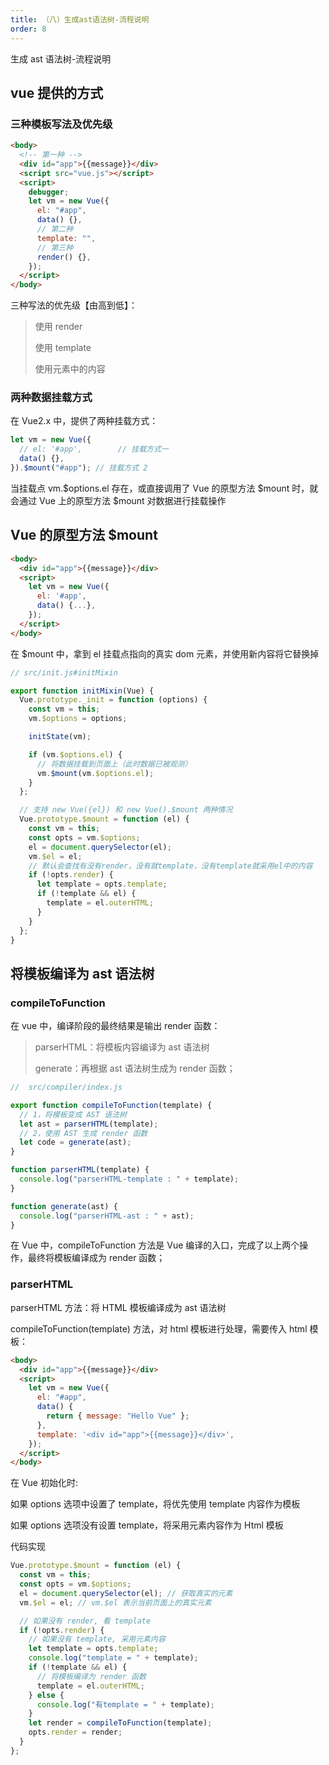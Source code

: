 ```yaml
---
title: （八）生成ast语法树-流程说明
order: 8
---
```


生成 ast 语法树-流程说明

<!-- more -->

## vue 提供的方式

### 三种模板写法及优先级

```html
<body>
  <!-- 第一种 -->
  <div id="app">{{message}}</div>
  <script src="vue.js"></script>
  <script>
    debugger;
    let vm = new Vue({
      el: "#app",
      data() {},
      // 第二种
      template: "",
      // 第三种
      render() {},
    });
  </script>
</body>
```

三种写法的优先级【由高到低】：

> 使用 render
>
> 使用 template
>
> 使用元素中的内容

### 两种数据挂载方式

在 Vue2.x 中，提供了两种挂载方式：

```js
let vm = new Vue({
  // el: '#app',		// 挂载方式一
  data() {},
}).$mount("#app"); // 挂载方式 2
```

当挂载点 vm.$options.el 存在，或直接调用了 Vue 的原型方法 $mount 时，就会通过 Vue 上的原型方法 $mount 对数据进行挂载操作

## Vue 的原型方法 $mount

```html
<body>
  <div id="app">{{message}}</div>
  <script>
    let vm = new Vue({
      el: '#app',
      data() {...},
    });
  </script>
</body>
```

在 $mount 中，拿到 el 挂载点指向的真实 dom 元素，并使用新内容将它替换掉

```js
// src/init.js#initMixin

export function initMixin(Vue) {
  Vue.prototype._init = function (options) {
    const vm = this;
    vm.$options = options;

    initState(vm);

    if (vm.$options.el) {
      // 将数据挂载到页面上（此时数据已被观测）
      vm.$mount(vm.$options.el);
    }
  };

  // 支持 new Vue({el}) 和 new Vue().$mount 两种情况
  Vue.prototype.$mount = function (el) {
    const vm = this;
    const opts = vm.$options;
    el = document.querySelector(el);
    vm.$el = el;
    // 默认会查找有没有render，没有就template，没有template就采用el中的内容
    if (!opts.render) {
      let template = opts.template;
      if (!template && el) {
        template = el.outerHTML;
      }
    }
  };
}
```

## 将模板编译为 ast 语法树

### compileToFunction

在 vue 中，编译阶段的最终结果是输出 render 函数：

> parserHTML：将模板内容编译为 ast 语法树
>
> generate：再根据 ast 语法树生成为 render 函数；

```js
//  src/compiler/index.js

export function compileToFunction(template) {
  // 1，将模板变成 AST 语法树
  let ast = parserHTML(template);
  // 2，使用 AST 生成 render 函数
  let code = generate(ast);
}

function parserHTML(template) {
  console.log("parserHTML-template : " + template);
}

function generate(ast) {
  console.log("parserHTML-ast : " + ast);
}
```

在 Vue 中，compileToFunction 方法是 Vue 编译的入口，完成了以上两个操作，最终将模板编译成为 render 函数；

### parserHTML

parserHTML 方法：将 HTML 模板编译成为 ast 语法树

compileToFunction(template) 方法，对 html 模板进行处理，需要传入 html 模板：

```html
<body>
  <div id="app">{{message}}</div>
  <script>
    let vm = new Vue({
      el: "#app",
      data() {
        return { message: "Hello Vue" };
      },
      template: '<div id="app">{{message}}</div>',
    });
  </script>
</body>
```

在 Vue 初始化时:

如果 options 选项中设置了 template，将优先使用 template 内容作为模板

如果 options 选项没有设置 template，将采用元素内容作为 Html 模板

代码实现

```js
Vue.prototype.$mount = function (el) {
  const vm = this;
  const opts = vm.$options;
  el = document.querySelector(el); // 获取真实的元素
  vm.$el = el; // vm.$el 表示当前页面上的真实元素

  // 如果没有 render, 看 template
  if (!opts.render) {
    // 如果没有 template, 采用元素内容
    let template = opts.template;
    console.log("template = " + template);
    if (!template && el) {
      // 将模板编译为 render 函数
      template = el.outerHTML;
    } else {
      console.log("有template = " + template);
    }
    let render = compileToFunction(template);
    opts.render = render;
  }
};
```
